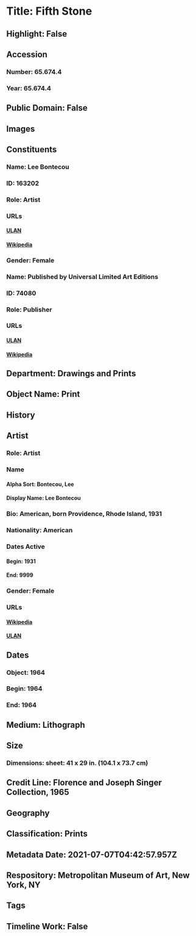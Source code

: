 # Title: Fifth Stone
## Highlight: False
## Accession
### Number: 65.674.4
### Year: 65.674.4
## Public Domain: False
## Images
## Constituents
### Name: Lee Bontecou
### ID: 163202
### Role: Artist
### URLs
#### [ULAN](http://vocab.getty.edu/page/ulan/500024833)
#### [Wikipedia](https://www.wikidata.org/wiki/Q276372)
### Gender: Female
### Name: Published by Universal Limited Art Editions
### ID: 74080
### Role: Publisher
### URLs
#### [ULAN](http://vocab.getty.edu/page/ulan/500372861)
#### [Wikipedia](https://www.wikidata.org/wiki/Q98580161)
## Department: Drawings and Prints
## Object Name: Print
## History
## Artist
### Role: Artist
### Name
#### Alpha Sort: Bontecou, Lee
#### Display Name: Lee Bontecou
### Bio: American, born Providence, Rhode Island, 1931
### Nationality: American
### Dates Active
#### Begin: 1931
#### End: 9999
### Gender: Female
### URLs
#### [Wikipedia](https://www.wikidata.org/wiki/Q276372)
#### [ULAN](http://vocab.getty.edu/page/ulan/500024833)
## Dates
### Object: 1964
### Begin: 1964
### End: 1964
## Medium: Lithograph
## Size
### Dimensions: sheet: 41 x 29 in. (104.1 x 73.7 cm)
## Credit Line: Florence and Joseph Singer Collection, 1965
## Geography
## Classification: Prints
## Metadata Date: 2021-07-07T04:42:57.957Z
## Respository: Metropolitan Museum of Art, New York, NY
## Tags
## Timeline Work: False